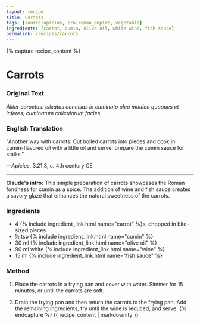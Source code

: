 ```yaml
---
layout: recipe
title: Carrots
tags: [source:apicius, era:roman_empire, vegetable]
ingredients: [carrot, cumin, olive oil, white wine, fish sauce]
permalink: /recipes/carrots
---
```


{% capture recipe_content %}
# Carrots

### Original Text
*Aliter caroetas: elixatas concisas in cuminato oleo modico quoques et inferes; cuminatum coliculorum facies.*

### English Translation
"Another way with carrots: Cut boiled carrots into pieces and cook in cumin-flavored oil with a little oil and serve; prepare the cumin sauce for stalks."

—*Apicius*, 3.21.3, c. 4th century CE

___

**Claude's intro:** This simple preparation of carrots showcases the Roman fondness for cumin as a spice. The addition of wine and fish sauce creates a savory glaze that enhances the natural sweetness of the carrots.

### Ingredients
- 4 {% include ingredient_link.html name="carrot" %}s, chopped in bite-sized pieces  
- ½ tsp {% include ingredient_link.html name="cumin" %}  
- 30 ml {% include ingredient_link.html name="olive oil" %}  
- 90 ml white {% include ingredient_link.html name="wine" %}  
- 15 ml {% include ingredient_link.html name="fish sauce" %}

### Method
1. Place the carrots in a frying pan and cover with water. Simmer for 15 minutes, or until the carrots are soft.

2. Drain the frying pan and then return the carrots to the frying pan. Add the remaining ingredients, fry until the wine is reduced, and serve.
{% endcapture %}
{{ recipe_content | markdownify }}